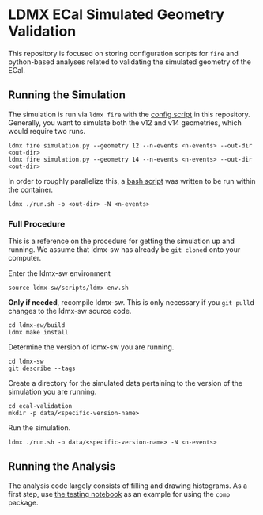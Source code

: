 # LDMX ECal Simulated Geometry Validation

This repository is focused on storing configuration scripts for `fire` and python-based analyses
related to validating the simulated geometry of the ECal.

## Running the Simulation
The simulation is run via `ldmx fire` with the [config script](simulation.py) in this repository.
Generally, you want to simulate both the v12 and v14 geometries, which would require two runs.
```
ldmx fire simulation.py --geometry 12 --n-events <n-events> --out-dir <out-dir>
ldmx fire simulation.py --geometry 14 --n-events <n-events> --out-dir <out-dir>
```
In order to roughly parallelize this, a [bash script](run.sh) was written to be run within the container.
```
ldmx ./run.sh -o <out-dir> -N <n-events>
```

### Full Procedure
This is a reference on the procedure for getting the simulation up and running.
We assume that ldmx-sw has already be `git clone`d onto your computer.

Enter the ldmx-sw environment
```
source ldmx-sw/scripts/ldmx-env.sh
```

**Only if needed**, recompile ldmx-sw. This is only necessary if you `git pull`d
changes to the ldmx-sw source code.
```
cd ldmx-sw/build
ldmx make install
```

Determine the version of ldmx-sw you are running.
```
cd ldmx-sw
git describe --tags
```

Create a directory for the simulated data pertaining to the version of the
simulation you are running.
```
cd ecal-validation
mkdir -p data/<specific-version-name>
```

Run the simulation.
```
ldmx ./run.sh -o data/<specific-version-name> -N <n-events>
```

## Running the Analysis
The analysis code largely consists of filling and drawing histograms.
As a first step, use [the testing notebook](test.ipynb) as an example for
using the `comp` package.
